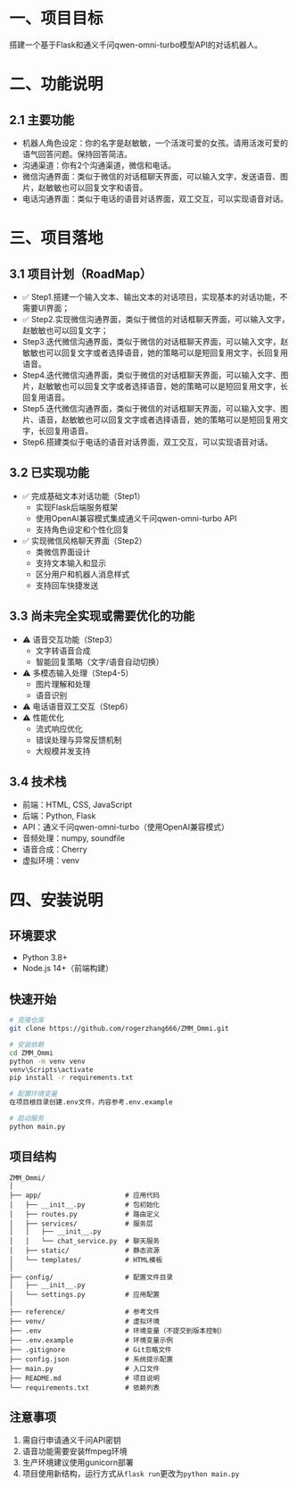 # 一、项目目标
搭建一个基于Flask和通义千问qwen-omni-turbo模型API的对话机器人。

# 二、功能说明
## 2.1 主要功能
- 机器人角色设定：你的名字是赵敏敏，一个活泼可爱的女孩。请用活泼可爱的语气回答问题。保持回答简洁。
- 沟通渠道：你有2个沟通渠道，微信和电话。
- 微信沟通界面：类似于微信的对话框聊天界面，可以输入文字，发送语音、图片，赵敏敏也可以回复文字和语音。
- 电话沟通界面：类似于电话的语音对话界面，双工交互，可以实现语音对话。

# 三、项目落地

## 3.1 项目计划（RoadMap）
- ✅ Step1.搭建一个输入文本、输出文本的对话项目，实现基本的对话功能，不需要UI界面；
- ✅ Step2.实现微信沟通界面，类似于微信的对话框聊天界面，可以输入文字，赵敏敏也可以回复文字；
- Step3.迭代微信沟通界面，类似于微信的对话框聊天界面，可以输入文字，赵敏敏也可以回复文字或者选择语音，她的策略可以是短回复用文字，长回复用语音。
- Step4.迭代微信沟通界面，类似于微信的对话框聊天界面，可以输入文字、图片，赵敏敏也可以回复文字或者选择语音，她的策略可以是短回复用文字，长回复用语音。
- Step5.迭代微信沟通界面，类似于微信的对话框聊天界面，可以输入文字、图片、语音，赵敏敏也可以回复文字或者选择语音，她的策略可以是短回复用文字，长回复用语音。
- Step6.搭建类似于电话的语音对话界面，双工交互，可以实现语音对话。

## 3.2 已实现功能
- ✅ 完成基础文本对话功能（Step1）
  - 实现Flask后端服务框架
  - 使用OpenAI兼容模式集成通义千问qwen-omni-turbo API
  - 支持角色设定和个性化回复
- ✅ 实现微信风格聊天界面（Step2）
  - 类微信界面设计
  - 支持文本输入和显示
  - 区分用户和机器人消息样式
  - 支持回车快捷发送

## 3.3 尚未完全实现或需要优化的功能
- ⚠️ 语音交互功能（Step3）
  - 文字转语音合成
  - 智能回复策略（文字/语音自动切换）
- ⚠️ 多模态输入处理（Step4-5）
  - 图片理解和处理
  - 语音识别
- ⚠️ 电话语音双工交互（Step6）
- ⚠️ 性能优化
  - 流式响应优化
  - 错误处理与异常反馈机制
  - 大规模并发支持

## 3.4 技术栈
- 前端：HTML, CSS, JavaScript
- 后端：Python, Flask
- API：通义千问qwen-omni-turbo（使用OpenAI兼容模式）
- 音频处理：numpy, soundfile
- 语音合成：Cherry
- 虚拟环境：venv

# 四、安装说明
## 环境要求
- Python 3.8+ 
- Node.js 14+（前端构建）

## 快速开始
```bash
# 克隆仓库
git clone https://github.com/rogerzhang666/ZMM_Ommi.git

# 安装依赖
cd ZMM_Ommi
python -m venv venv
venv\Scripts\activate
pip install -r requirements.txt

# 配置环境变量
在项目根目录创建.env文件，内容参考.env.example

# 启动服务
python main.py
```

## 项目结构
```
ZMM_Ommi/
│
├── app/                     # 应用代码
│   ├── __init__.py          # 包初始化
│   ├── routes.py            # 路由定义
│   ├── services/            # 服务层
│   │   ├── __init__.py      
│   │   └── chat_service.py  # 聊天服务
│   ├── static/              # 静态资源
│   └── templates/           # HTML模板
│
├── config/                  # 配置文件目录
│   ├── __init__.py
│   └── settings.py          # 应用配置
│
├── reference/               # 参考文件
├── venv/                    # 虚拟环境
├── .env                     # 环境变量（不提交到版本控制）
├── .env.example             # 环境变量示例
├── .gitignore               # Git忽略文件
├── config.json              # 系统提示配置
├── main.py                  # 入口文件
├── README.md                # 项目说明
└── requirements.txt         # 依赖列表
```

## 注意事项
1. 需自行申请通义千问API密钥
2. 语音功能需要安装ffmpeg环境
3. 生产环境建议使用gunicorn部署
4. 项目使用新结构，运行方式从`flask run`更改为`python main.py`
